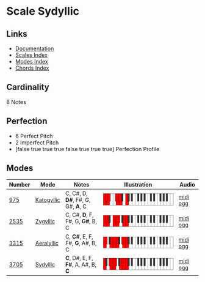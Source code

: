 # Scale Sydyllic

## Links

- [Documentation](index.md)
- [Scales Index](Scales.md)
- [Modes Index](Modes.md)
- [Chords Index](Chords.md)

## Cardinality

8 Notes

## Perfection

- 6 Perfect Pitch
- 2 Imperfect Pitch
- [false true true true false true true true] Perfection Profile

## Modes

| Number | Mode | Notes | Illustration | Audio |
|--------|------|-------|--------------|-------|
| [975](https://ianring.com/musictheory/scales/975) | [Katogyllic](ModeKatogyllic.md) | C, C#, D, **D#**, F#, G, G#, **A**, C | ![CNaturalKatogyllic](ModeCNaturalKatogyllic.png) | [midi](ModeCNaturalKatogyllic.mid) [ogg](ModeCNaturalKatogyllic.ogg) | 
| [2535](https://ianring.com/musictheory/scales/2535) | [Zygyllic](ModeZygyllic.md) | C, C#, **D**, F, F#, G, **G#**, B, C | ![CNaturalZygyllic](ModeCNaturalZygyllic.png) | [midi](ModeCNaturalZygyllic.mid) [ogg](ModeCNaturalZygyllic.ogg) | 
| [3315](https://ianring.com/musictheory/scales/3315) | [Aeralyllic](ModeAeralyllic.md) | C, **C#**, E, F, F#, **G**, A#, B, C | ![CNaturalAeralyllic](ModeCNaturalAeralyllic.png) | [midi](ModeCNaturalAeralyllic.mid) [ogg](ModeCNaturalAeralyllic.ogg) | 
| [3705](https://ianring.com/musictheory/scales/3705) | [Sydyllic](ModeSydyllic.md) | **C**, D#, E, F, **F#**, A, A#, B, **C** | ![CNaturalSydyllic](ModeCNaturalSydyllic.png) | [midi](ModeCNaturalSydyllic.mid) [ogg](ModeCNaturalSydyllic.ogg) | 
